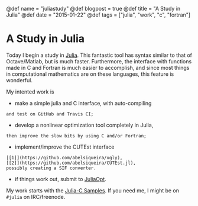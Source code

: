@def name = "juliastudy"
@def blogpost = true
@def title = "A Study in Julia"
@def date = "2015-01-22"
@def tags = ["julia", "work", "c", "fortran"]

# A Study in Julia

Today I begin a study in [Julia](http://julialang.org/).
This fantastic tool has syntax similar to that of Octave/Matlab,
but is much faster. Furthermore, the interface with functions
made in C and Fortran is much easier to accomplish, and since
most things in computational mathematics are on these languages,
this feature is wonderful.

My intented work is

  - make a simple julia and C interface, with auto-compiling
```
and test on GitHub and Travis CI;
```
  - develop a nonlinear optimization tool completely in Julia,
```
then improve the slow bits by using C and/or Fortran;
```
  - implement/improve the CUTEst interface
```
[[1]](https://github.com/abelsiqueira/ugly),
[[2]](https://github.com/abelsiqueira/CUTEst.jl),
possibly creating a SIF converter.
```
  - if things work out, submit to [JuliaOpt](http://www.juliaopt.org/).

My work starts with the [Julia-C
Samples](https://github.com/abelsiqueira/julia-c-sample.git).
If you need me, I might be on `#julia` on IRC/freenode.
